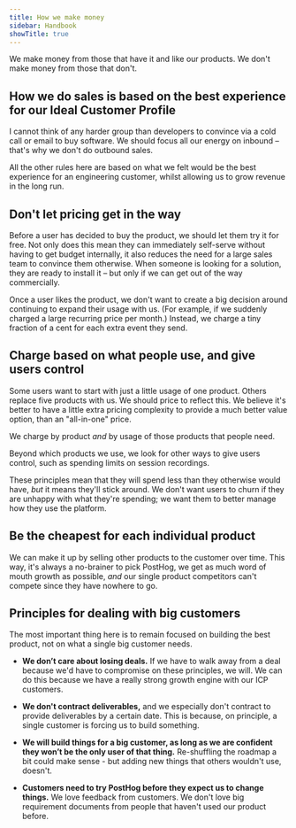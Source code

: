 ```yaml
---
title: How we make money
sidebar: Handbook
showTitle: true
---
```


We make money from those that have it and like our products. We don't make money from those that don't.

## How we do sales is based on the best experience for our Ideal Customer Profile

I cannot think of any harder group than developers to convince via a cold call or email to buy software. We should focus all our energy on inbound – that's why we don't do outbound sales.

All the other rules here are based on what we felt would be the best experience for an engineering customer, whilst allowing us to grow revenue in the long run.

## Don't let pricing get in the way

Before a user has decided to buy the product, we should let them try it for free. Not only does this mean they can immediately self-serve without having to get budget internally, it also reduces the need for a large sales team to convince them otherwise. When someone is looking for a solution, they are ready to install it – but only if we can get out of the way commercially.

Once a user likes the product, we don't want to create a big decision around continuing to expand their usage with us. (For example, if we suddenly charged a large recurring price per month.) Instead, we charge a tiny fraction of a cent for each extra event they send.

## Charge based on what people use, and give users control

Some users want to start with just a little usage of one product. Others replace five products with us. We should price to reflect this. We believe it's better to have a little extra pricing complexity to provide a much better value option, than an "all-in-one" price.

We charge by product _and_ by usage of those products that people need.

Beyond which products we use, we look for other ways to give users control, such as spending limits on session recordings.

These principles mean that they will spend less than they otherwise would have, _but_ it means they'll stick around. We don't want users to churn if they are unhappy with what they're spending; we want them to better manage how they use the platform.

## Be the cheapest for each individual product

We can make it up by selling other products to the customer over time. This way, it's always a no-brainer to pick PostHog, we get as much word of mouth growth as possible, _and_ our single product competitors can't compete since they have nowhere to go.

## Principles for dealing with big customers

The most important thing here is to remain focused on building the best product, not on what a single big customer needs.

* **We don’t care about losing deals.** If we have to walk away from a deal because we'd have to compromise on these principles, we will. We can do this because we have a really strong growth engine with our ICP customers.

* **We don't contract deliverables,** and we especially don't contract to provide deliverables by a certain date. This is because, on principle, a single customer is forcing us to build something.

* **We will build things for a big customer, as long as we are confident they won’t be the only user of that thing.** Re-shuffling the roadmap a bit could make sense - but adding new things that others wouldn't use, doesn't.

* **Customers need to try PostHog before they expect us to change things.** We love feedback from customers. We don't love big requirement documents from people that haven't used our product before.